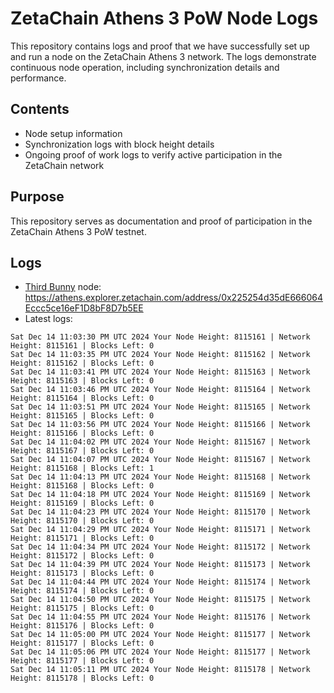 # ZetaChain Athens 3 PoW Node Logs
This repository contains logs and proof that we have successfully set up and run a node on the ZetaChain Athens 3 network. The logs demonstrate continuous node operation, including synchronization details and performance.

## Contents
- Node setup information
- Synchronization logs with block height details
- Ongoing proof of work logs to verify active participation in the ZetaChain network

## Purpose
This repository serves as documentation and proof of participation in the ZetaChain Athens 3 PoW testnet.

## Logs

- [Third Bunny](https://thirdbunny.xyz/) node: https://athens.explorer.zetachain.com/address/0x225254d35dE666064Eccc5ce16eF1D8bF8D7b5EE
- Latest logs:
```
Sat Dec 14 11:03:30 PM UTC 2024 Your Node Height: 8115161 | Network Height: 8115161 | Blocks Left: 0
Sat Dec 14 11:03:35 PM UTC 2024 Your Node Height: 8115162 | Network Height: 8115162 | Blocks Left: 0
Sat Dec 14 11:03:41 PM UTC 2024 Your Node Height: 8115163 | Network Height: 8115163 | Blocks Left: 0
Sat Dec 14 11:03:46 PM UTC 2024 Your Node Height: 8115164 | Network Height: 8115164 | Blocks Left: 0
Sat Dec 14 11:03:51 PM UTC 2024 Your Node Height: 8115165 | Network Height: 8115165 | Blocks Left: 0
Sat Dec 14 11:03:56 PM UTC 2024 Your Node Height: 8115166 | Network Height: 8115166 | Blocks Left: 0
Sat Dec 14 11:04:02 PM UTC 2024 Your Node Height: 8115167 | Network Height: 8115167 | Blocks Left: 0
Sat Dec 14 11:04:07 PM UTC 2024 Your Node Height: 8115167 | Network Height: 8115168 | Blocks Left: 1
Sat Dec 14 11:04:13 PM UTC 2024 Your Node Height: 8115168 | Network Height: 8115168 | Blocks Left: 0
Sat Dec 14 11:04:18 PM UTC 2024 Your Node Height: 8115169 | Network Height: 8115169 | Blocks Left: 0
Sat Dec 14 11:04:23 PM UTC 2024 Your Node Height: 8115170 | Network Height: 8115170 | Blocks Left: 0
Sat Dec 14 11:04:29 PM UTC 2024 Your Node Height: 8115171 | Network Height: 8115171 | Blocks Left: 0
Sat Dec 14 11:04:34 PM UTC 2024 Your Node Height: 8115172 | Network Height: 8115172 | Blocks Left: 0
Sat Dec 14 11:04:39 PM UTC 2024 Your Node Height: 8115173 | Network Height: 8115173 | Blocks Left: 0
Sat Dec 14 11:04:44 PM UTC 2024 Your Node Height: 8115174 | Network Height: 8115174 | Blocks Left: 0
Sat Dec 14 11:04:50 PM UTC 2024 Your Node Height: 8115175 | Network Height: 8115175 | Blocks Left: 0
Sat Dec 14 11:04:55 PM UTC 2024 Your Node Height: 8115176 | Network Height: 8115176 | Blocks Left: 0
Sat Dec 14 11:05:00 PM UTC 2024 Your Node Height: 8115177 | Network Height: 8115177 | Blocks Left: 0
Sat Dec 14 11:05:06 PM UTC 2024 Your Node Height: 8115177 | Network Height: 8115177 | Blocks Left: 0
Sat Dec 14 11:05:11 PM UTC 2024 Your Node Height: 8115178 | Network Height: 8115178 | Blocks Left: 0
```
